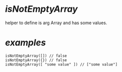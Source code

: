 # *isNotEmptyArray*
helper to define is arg Array and has some values.

# *examples*

```
isNotEmptyArray([]) // false
isNotEmptyArray({}) // false   
isNotEmptyArray([ "some value" ]) // ["some value"]

```
